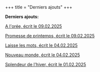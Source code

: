 +++
title = "Derniers ajouts"
+++

**Derniers ajouts:**

[A l'orée, écrit le 09.02.2025](./seasons/24_vingt_quatrieme_saison/a_l_oree/)

[Promesse de printemps, écrit le 09.02.2025](./seasons/24_vingt_quatrieme_saison/promesse_de_printemps/)

[Laisse les mots, écrit le 04.02.2025](./seasons/24_vingt_quatrieme_saison/laisse_les_mots/)

[Nouveau monde, écrit le 04.02.2025](./seasons/24_vingt_quatrieme_saison/nouveau_monde/)

[Splendeur de l'hiver, écrit le 01.02.2025](./seasons/24_vingt_quatrieme_saison/splendeur_de_l_hiver/)
